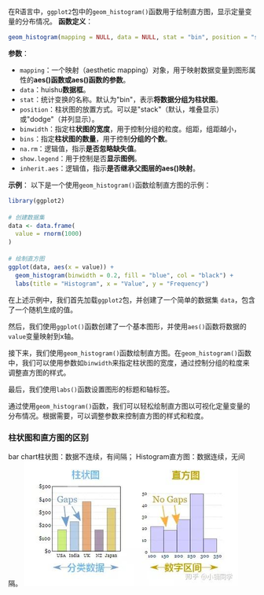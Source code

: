 在R语言中，`ggplot2`包中的`geom_histogram()`函数用于绘制直方图，显示定量变量的分布情况。
**函数定义**：
```R
geom_histogram(mapping = NULL, data = NULL, stat = "bin", position = "stack", ..., binwidth = NULL, bins = NULL, na.rm = FALSE, show.legend = NA, inherit.aes = TRUE)
```
**参数**：
- `mapping`：一个映射（aesthetic mapping）对象，用于映射数据变量到图形属性的**aes()函数或aes()函数的参数**。
- `data`：huishu**数据框**。
- `stat`：统计变换的名称。默认为"bin"，表示**将数据分组为柱状图**。
- `position`：柱状图的放置方式。可以是"stack"（默认，堆叠显示）或"dodge"（并列显示）。
- `binwidth`：指定柱**状图的宽度**，用于控制分组的粒度。组距，组距越小，
- `bins`：指定**柱状图的数量**，用于控制**分组的个数**。
- `na.rm`：逻辑值，指示**是否忽略缺失值**。
- `show.legend`：用于控制是否**显示图例**。
- `inherit.aes`：逻辑值，指示**是否继承父图层的aes()映射**。

**示例**：
以下是一个使用`geom_histogram()`函数绘制直方图的示例：

```R
library(ggplot2)

# 创建数据集
data <- data.frame(
  value = rnorm(1000)
)

# 绘制直方图
ggplot(data, aes(x = value)) +
  geom_histogram(binwidth = 0.2, fill = "blue", col = "black") +
  labs(title = "Histogram", x = "Value", y = "Frequency")
```

在上述示例中，我们首先加载`ggplot2`包，并创建了一个简单的数据集 `data`，包含了一个随机生成的值。

然后，我们使用`ggplot()`函数创建了一个基本图形，并使用`aes()`函数将数据的`value`变量映射到x轴。

接下来，我们使用`geom_histogram()`函数绘制直方图。在`geom_histogram()`函数中，我们可以使用参数如`binwidth`来指定柱状图的宽度，通过控制分组的粒度来调整直方图的样式。

最后，我们使用`labs()`函数设置图形的标题和轴标签。

通过使用`geom_histogram()`函数，我们可以轻松绘制直方图以可视化定量变量的分布情况。根据需要，可以调整参数来控制直方图的样式和粒度。

### 柱状图和直方图的区别
bar chart柱状图：数据不连续，有间隔；
Histogram直方图：数据连续，无间隔。
![400](attachments/Pasted%20image%2020231006092816.png)